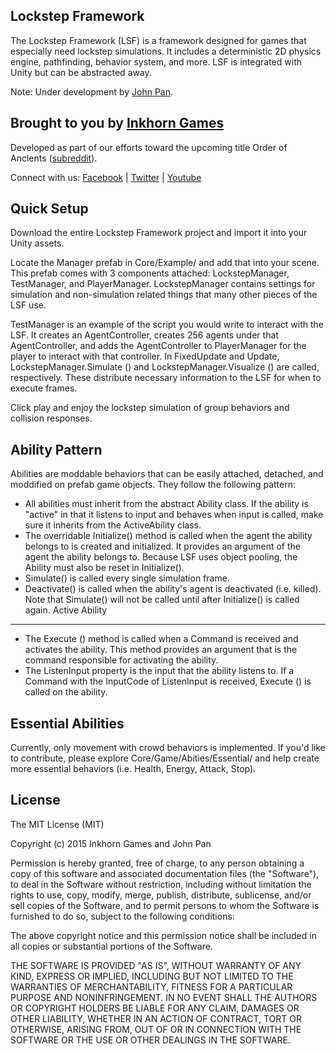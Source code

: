 Lockstep Framework
------------------------
The Lockstep Framework (LSF) is a framework designed for games that especially need lockstep simulations. It includes a deterministic 2D physics engine, pathfinding, behavior system, and more. LSF is integrated with Unity but can be abstracted away.

Note: Under development by [John Pan](https://github.com/SnpM).

Brought to you by [Inkhorn Games](http://inkhorngames.com)
----------------------------------------------------------
Developed as part of our efforts toward the upcoming title Order of Ancients ([subreddit](http://www.reddit.com/r/orderofancients)).

Connect with us:
[Facebook](https://www.facebook.com/inkhorngames) | [Twitter](https://twitter.com/inkhorngames) | [Youtube](http://youtube.com/inkhorncompany)

Quick Setup
-----------
Download the entire Lockstep Framework project and import it into your Unity assets.

Locate the Manager prefab in Core/Example/ and add that into your scene. This prefab comes with 3 components attached: LockstepManager, TestManager, and PlayerManager. LockstepManager contains settings for simulation and non-simulation related things that many other pieces of the LSF use.

TestManager is an example of the script you would write to interact with the LSF. It creates an AgentController, creates 256 agents under that AgentController, and adds the AgentController to PlayerManager for the player to interact with that controller. In FixedUpdate and Update, LockstepManager.Simulate () and LockstepManager.Visualize () are called, respectively. These distribute necessary information to the LSF for when to execute frames.

Click play and enjoy the lockstep simulation of group behaviors and collision responses.

Ability Pattern
----------------
Abilities are moddable behaviors that can be easily attached, detached, and moddified on prefab game objects. They follow the following pattern:
- All abilities must inherit from the abstract Ability class. If the ability is "active" in that it listens to input and behaves when input is called, make sure it inherits from the ActiveAbility class.
- The overridable Initialize() method is called when the agent the ability belongs to is created and initialized. It provides an argument of the agent the ability belongs to. Because LSF uses object pooling, the Ability must also be reset in Initialize().
- Simulate() is called every single simulation frame.
- Deactivate() is called when the ability's agent is deactivated (i.e. killed). Note that Simulate() will not be called until after Initialize() is called again.
Active Ability
_____________________________
- The Execute () method is called when a Command is received and activates the ability. This method provides an argument that is the command responsible for activating the ability.
- The ListenInput property is the input that the ability listens to. If a Command with the InputCode of ListenInput is received, Execute () is called on the ability.
 
Essential Abilities
-------------------
Currently, only movement with crowd behaviors is implemented. If you'd like to contribute, please explore Core/Game/Abities/Essential/ and help create more essential behaviors (i.e. Health, Energy, Attack, Stop).

License
--------
The MIT License (MIT)

Copyright (c) 2015 Inkhorn Games and John Pan

Permission is hereby granted, free of charge, to any person obtaining a copy
of this software and associated documentation files (the "Software"), to deal
in the Software without restriction, including without limitation the rights
to use, copy, modify, merge, publish, distribute, sublicense, and/or sell
copies of the Software, and to permit persons to whom the Software is
furnished to do so, subject to the following conditions:

The above copyright notice and this permission notice shall be included in all
copies or substantial portions of the Software.

THE SOFTWARE IS PROVIDED "AS IS", WITHOUT WARRANTY OF ANY KIND, EXPRESS OR
IMPLIED, INCLUDING BUT NOT LIMITED TO THE WARRANTIES OF MERCHANTABILITY,
FITNESS FOR A PARTICULAR PURPOSE AND NONINFRINGEMENT. IN NO EVENT SHALL THE
AUTHORS OR COPYRIGHT HOLDERS BE LIABLE FOR ANY CLAIM, DAMAGES OR OTHER
LIABILITY, WHETHER IN AN ACTION OF CONTRACT, TORT OR OTHERWISE, ARISING FROM,
OUT OF OR IN CONNECTION WITH THE SOFTWARE OR THE USE OR OTHER DEALINGS IN THE
SOFTWARE.
